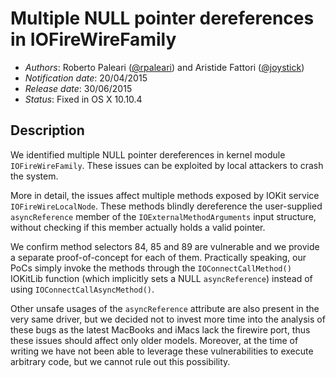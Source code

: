 # Multiple NULL pointer dereferences in IOFireWireFamily #

* _Authors_: Roberto Paleari ([@rpaleari](https://twitter.com/rpaleari)) and Aristide Fattori ([@joystick](https://twitter.com/joystick))
* _Notification date_: 20/04/2015
* _Release date_: 30/06/2015
* _Status_: Fixed in OS X 10.10.4

## Description ##

We identified multiple NULL pointer dereferences in kernel module
`IOFireWireFamily`. These issues can be exploited by local attackers to crash
the system.

More in detail, the issues affect multiple methods exposed by IOKit service
`IOFireWireLocalNode`. These methods blindly dereference the user-supplied
`asyncReference` member of the `IOExternalMethodArguments` input structure,
without checking if this member actually holds a valid pointer.

We confirm method selectors 84, 85 and 89 are vulnerable and we provide a
separate proof-of-concept for each of them. Practically speaking, our PoCs
simply invoke the methods through the `IOConnectCallMethod()` IOKitLib function
(which implicitly sets a NULL `asyncReference`) instead of using
`IOConnectCallAsyncMethod()`.

Other unsafe usages of the `asyncReference` attribute are also present in the
very same driver, but we decided not to invest more time into the analysis of
these bugs as the latest MacBooks and iMacs lack the firewire port, thus these
issues should affect only older models.  Moreover, at the time of writing we
have not been able to leverage these vulnerabilities to execute arbitrary code,
but we cannot rule out this possibility.
